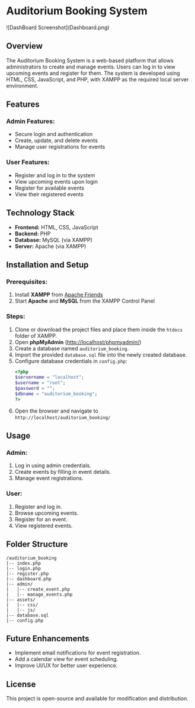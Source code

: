 # Auditorium Booking System

![DashBoard Screenshot]\(Dashboard.png)

## Overview

The Auditorium Booking System is a web-based platform that allows administrators to create and manage events. Users can log in to view upcoming events and register for them. The system is developed using HTML, CSS, JavaScript, and PHP, with XAMPP as the required local server environment.

## Features

### Admin Features:

- Secure login and authentication
- Create, update, and delete events
- Manage user registrations for events

### User Features:

- Register and log in to the system
- View upcoming events upon login
- Register for available events
- View their registered events

## Technology Stack

- **Frontend:** HTML, CSS, JavaScript
- **Backend:** PHP
- **Database:** MySQL (via XAMPP)
- **Server:** Apache (via XAMPP)

## Installation and Setup

### Prerequisites:

1. Install **XAMPP** from [Apache Friends](https://www.apachefriends.org/)
2. Start **Apache** and **MySQL** from the XAMPP Control Panel

### Steps:

1. Clone or download the project files and place them inside the `htdocs` folder of XAMPP.
2. Open **phpMyAdmin** ([http://localhost/phpmyadmin/](http://localhost/phpmyadmin/))
3. Create a database named `auditorium_booking`.
4. Import the provided `database.sql` file into the newly created database.
5. Configure database credentials in `config.php`:
   ```php
   <?php
   $servername = "localhost";
   $username = "root";
   $password = "";
   $dbname = "auditorium_booking";
   ?>
   ```
6. Open the browser and navigate to `http://localhost/auditorium_booking/`

## Usage

### Admin:

1. Log in using admin credentials.
2. Create events by filling in event details.
3. Manage event registrations.

### User:

1. Register and log in.
2. Browse upcoming events.
3. Register for an event.
4. View registered events.

## Folder Structure

```
/auditorium_booking
|-- index.php
|-- login.php
|-- register.php
|-- dashboard.php
|-- admin/
|   |-- create_event.php
|   |-- manage_events.php
|-- assets/
|   |-- css/
|   |-- js/
|-- database.sql
|-- config.php
```

## Future Enhancements

- Implement email notifications for event registration.
- Add a calendar view for event scheduling.
- Improve UI/UX for better user experience.

## License

This project is open-source and available for modification and distribution.

